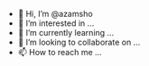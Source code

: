 - 👋 Hi, I’m @azamsho
- 👀 I’m interested in ...
- 🌱 I’m currently learning ...
- 💞️ I’m looking to collaborate on ...
- 📫 How to reach me ...

<!---
azamsho/azamsho is a ✨ special ✨ repository because its `README.md` (this file) appears on your GitHub profile.
You can click the Preview link to take a look at your changes.
--->
